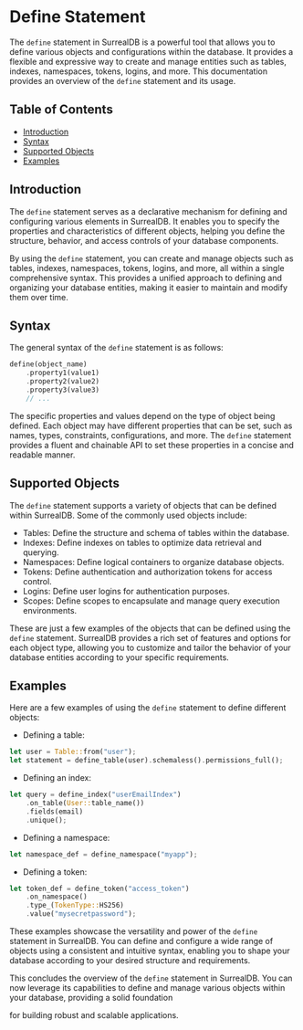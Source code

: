 # Define Statement

The `define` statement in SurrealDB is a powerful tool that allows you to define various objects and configurations within the database. It provides a flexible and expressive way to create and manage entities such as tables, indexes, namespaces, tokens, logins, and more. This documentation provides an overview of the `define` statement and its usage.

## Table of Contents

- [Introduction](#introduction)
- [Syntax](#syntax)
- [Supported Objects](#supported-objects)
- [Examples](#examples)

## Introduction

The `define` statement serves as a declarative mechanism for defining and configuring various elements in SurrealDB. It enables you to specify the properties and characteristics of different objects, helping you define the structure, behavior, and access controls of your database components.

By using the `define` statement, you can create and manage objects such as tables, indexes, namespaces, tokens, logins, and more, all within a single comprehensive syntax. This provides a unified approach to defining and organizing your database entities, making it easier to maintain and modify them over time.

## Syntax

The general syntax of the `define` statement is as follows:

```rust
define(object_name)
    .property1(value1)
    .property2(value2)
    .property3(value3)
    // ...
```

The specific properties and values depend on the type of object being defined. Each object may have different properties that can be set, such as names, types, constraints, configurations, and more. The `define` statement provides a fluent and chainable API to set these properties in a concise and readable manner.

## Supported Objects

The `define` statement supports a variety of objects that can be defined within SurrealDB. Some of the commonly used objects include:

- Tables: Define the structure and schema of tables within the database.
- Indexes: Define indexes on tables to optimize data retrieval and querying.
- Namespaces: Define logical containers to organize database objects.
- Tokens: Define authentication and authorization tokens for access control.
- Logins: Define user logins for authentication purposes.
- Scopes: Define scopes to encapsulate and manage query execution environments.

These are just a few examples of the objects that can be defined using the `define` statement. SurrealDB provides a rich set of features and options for each object type, allowing you to customize and tailor the behavior of your database entities according to your specific requirements.

## Examples

Here are a few examples of using the `define` statement to define different objects:

- Defining a table:

```rust
let user = Table::from("user");
let statement = define_table(user).schemaless().permissions_full();
```

- Defining an index:

```rust
let query = define_index("userEmailIndex")
    .on_table(User::table_name())
    .fields(email)
    .unique();
```

- Defining a namespace:

```rust
let namespace_def = define_namespace("myapp");
```

- Defining a token:

```rust
let token_def = define_token("access_token")
    .on_namespace()
    .type_(TokenType::HS256)
    .value("mysecretpassword");
```

These examples showcase the versatility and power of the `define` statement in SurrealDB. You can define and configure a wide range of objects using a consistent and intuitive syntax, enabling you to shape your database according to your desired structure and requirements.

This concludes the overview of the `define` statement in SurrealDB. You can now leverage its capabilities to define and manage various objects within your database, providing a solid foundation

for building robust and scalable applications.
